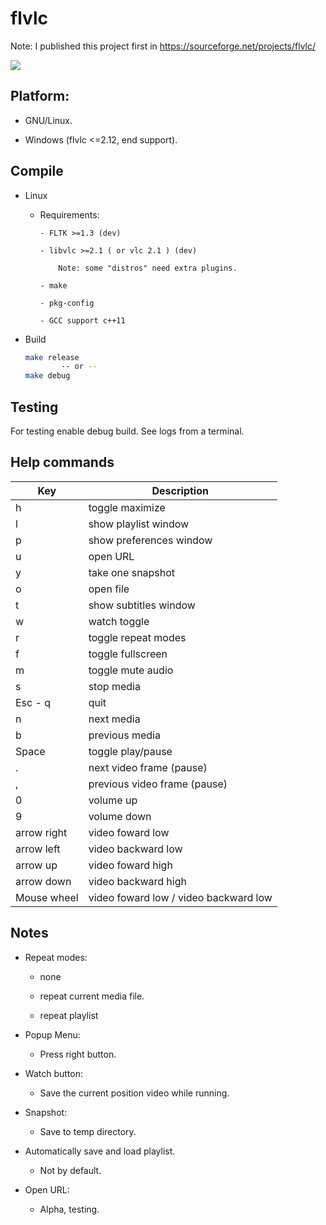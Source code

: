 flvlc
=====

Note: I published this project first in https://sourceforge.net/projects/flvlc/

<img src="https://git.disroot.org/daltomi/flvlc/raw/branch/master/screenshot.png"/>


Platform:
----------

- GNU/Linux.

- Windows (flvlc <=2.12, end support).


Compile
-------
- Linux

	- Requirements:

		  - FLTK >=1.3 (dev)

		  - libvlc >=2.1 ( or vlc 2.1 ) (dev)

			  Note: some "distros" need extra plugins.

		  - make

		  - pkg-config

		  - GCC support c++11

- Build

	```bash
	make release
			-- or --
	make debug
	```



Testing
---------

For testing enable debug build.
See logs from a terminal.



Help commands
-------------------

| Key	| Description
| --------|------------
| h | toggle maximize
| l | show playlist window
| p | show preferences window
| u | open URL
| y | take one snapshot
| o | open file
| t | show subtitles window
| w | watch toggle
| r | toggle repeat modes
| f | toggle fullscreen
| m | toggle mute audio
| s | stop media
| Esc - q |  quit
| n | next media
| b | previous media
| Space | toggle play/pause
| . | next video frame (pause)
| , | previous video frame (pause)
| 0 | volume up
| 9 | volume down
| arrow right | video foward low
| arrow left | video backward low
| arrow up | video foward high
| arrow down | video backward high
| Mouse wheel | video foward low / video backward low


Notes
-----

- Repeat modes:

	- none

	- repeat current media file.

	- repeat playlist

- Popup Menu:

	- Press right button.

- Watch button:

	- Save the current position video while running.

- Snapshot:

	- Save to temp directory.

- Automatically save and load playlist.

	- Not by default.

- Open URL:

	- Alpha, testing.
